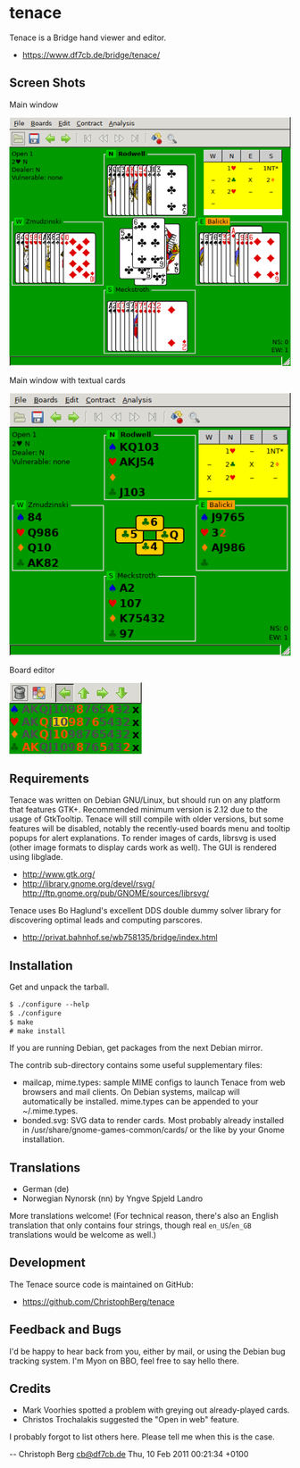 tenace
======

Tenace is a Bridge hand viewer and editor.

* https://www.df7cb.de/bridge/tenace/

Screen Shots
------------

Main window

![Tenace main window](screenshots/board_cards.png)

Main window with textual cards

![Main window with textual cards](screenshots/board_text.png)

Board editor

![Board editor](screenshots/board_editor.png)

Requirements
------------

Tenace was written on Debian GNU/Linux, but should run on any platform
that features GTK+. Recommended minimum version is 2.12 due to the usage of
GtkTooltip. Tenace will still compile with older versions, but some features
will be disabled, notably the recently-used boards menu and tooltip popups for
alert explanations. To render images of cards, librsvg is used (other image
formats to display cards work as well). The GUI is rendered using libglade.

* http://www.gtk.org/
* http://library.gnome.org/devel/rsvg/
  http://ftp.gnome.org/pub/GNOME/sources/librsvg/

Tenace uses Bo Haglund's excellent DDS double dummy solver library for
discovering optimal leads and computing parscores.

* http://privat.bahnhof.se/wb758135/bridge/index.html

Installation
------------

Get and unpack the tarball.

    $ ./configure --help
    $ ./configure
    $ make
    # make install

If you are running Debian, get packages from the next Debian mirror.

The contrib sub-directory contains some useful supplementary files:

 * mailcap, mime.types: sample MIME configs to launch Tenace from web browsers
   and mail clients. On Debian systems, mailcap will automatically be installed.
   mime.types can be appended to your ~/.mime.types.
 * bonded.svg: SVG data to render cards. Most probably already installed in
   /usr/share/gnome-games-common/cards/ or the like by your Gnome installation.

Translations
------------

* German (de)
* Norwegian Nynorsk (nn) by Yngve Spjeld Landro

More translations welcome! (For technical reason, there's also an English
translation that only contains four strings, though real `en_US`/`en_GB`
translations would be welcome as well.)

Development
-----------

The Tenace source code is maintained on GitHub:

* https://github.com/ChristophBerg/tenace

Feedback and Bugs
-----------------

I'd be happy to hear back from you, either by mail, or using the Debian bug
tracking system. I'm Myon on BBO, feel free to say hello there.

Credits
-------

* Mark Voorhies spotted a problem with greying out already-played cards.
* Christos Trochalakis suggested the "Open in web" feature.

I probably forgot to list others here. Please tell me when this is the case.

 -- Christoph Berg <cb@df7cb.de>   Thu, 10 Feb 2011 00:21:34 +0100
